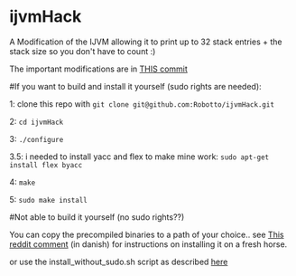# ijvmHack
A Modification of the IJVM allowing it to print up to 32 stack entries + the stack size so you don't have to count :)

The important modifications are in [THIS commit](https://github.com/Robotto/ijvmHack/commit/36e3b016be7de5fbd691bf625f7f30b84077edad)

#If you want to build and install it yourself (sudo rights are needed):

1: clone this repo with `git clone git@github.com:Robotto/ijvmHack.git`

2: `cd ijvmHack`

3: `./configure`

3.5: i needed to install yacc and flex to make mine work: `sudo apt-get install flex byacc`

4: `make`

5: `sudo make install`

#Not able to build it yourself (no sudo rights??)

You can copy the precompiled binaries to a path of your choice.. see [This reddit comment](https://www.reddit.com/r/dComArk/comments/3qyfin/it2/cx4d8rm) (in danish) for instructions on installing it on a fresh horse.

or use the install_without_sudo.sh script as described [here](https://www.reddit.com/r/dComArk/comments/3ton3h/shell_script_til_at_installere_ijvm_og_ijvmasm/)


